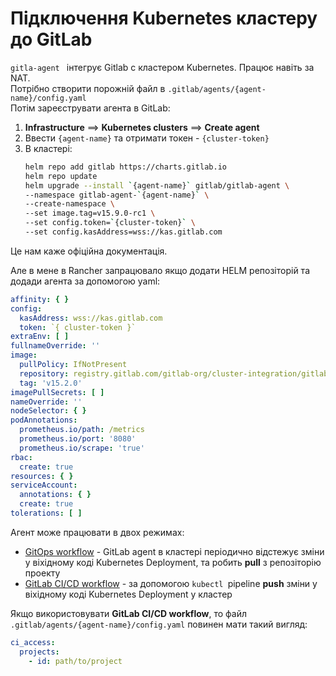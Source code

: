 # Підключення Kubernetes кластеру до GitLab

`gitla-agent ` інтегрує Gitlab с кластером Kubernetes. Працює навіть за NAT.  
Потрібно створити порожній файл в `.gitlab/agents/{agent-name}/config.yaml`  
Потім зареєструвати агента в GitLab:

1. **Infrastructure** ==> **Kubernetes clusters** ==> **Create agent**
2. Ввести `{agent-name}` та отримати токен - `{cluster-token}`
3. В кластері:
    ```bash
    helm repo add gitlab https://charts.gitlab.io
    helm repo update
    helm upgrade --install `{agent-name}` gitlab/gitlab-agent \
    --namespace gitlab-agent-`{agent-name}` \
    --create-namespace \
    --set image.tag=v15.9.0-rc1 \
    --set config.token=`{cluster-token}` \
    --set config.kasAddress=wss://kas.gitlab.com
    ```

Це нам каже офіційна документація.

Але в мене в Rancher запрацювало якщо додати HELM репозіторій та додади агента за допомогою yaml:

```yaml
affinity: { }
config:
  kasAddress: wss://kas.gitlab.com
  token: `{ cluster-token }`
extraEnv: [ ]
fullnameOverride: ''
image:
  pullPolicy: IfNotPresent
  repository: registry.gitlab.com/gitlab-org/cluster-integration/gitlab-agent/agentk
  tag: 'v15.2.0'
imagePullSecrets: [ ]
nameOverride: ''
nodeSelector: { }
podAnnotations:
  prometheus.io/path: /metrics
  prometheus.io/port: '8080'
  prometheus.io/scrape: 'true'
rbac:
  create: true
resources: { }
serviceAccount:
  annotations: { }
  create: true
tolerations: [ ]

```

Агент може працювати в двох режимах:

- [GitOps workflow](https://docs.gitlab.com/ee/user/clusters/agent/gitops.html) - GitLab agent в кластері періодично відстежує зміни у віхідному коді Kubernetes Deployment, та робить **pull** з репозіторію проекту
- [GitLab CI/CD workflow](https://docs.gitlab.com/ee/user/clusters/agent/ci_cd_workflow.html) - за допомогою `kubectl `pipeline **push** зміни у віхідному коді Kubernetes Deployment у кластер

Якщо використовувати **GitLab CI/CD workflow**, то файл `.gitlab/agents/{agent-name}/config.yaml` повинен мати такий
вигляд:

```yaml
ci_access:
  projects:
    - id: path/to/project
```
